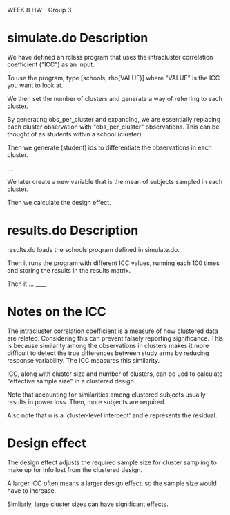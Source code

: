 WEEK 8 HW - Group 3

# simulate.do Description

We have defined an rclass program that uses the intracluster correlation coefficient ("ICC") as an input.

To use the program, type [schools, rho(VALUE)] where "VALUE" is the ICC you want to look at.

We then set the number of clusters and generate a way of referring to each cluster.

By generating obs_per_cluster and expanding, we are essentially replacing each cluster observation with "obs_per_cluster" observations. This can be thought of as students within a school (cluster).

Then we generate (student) ids to differentiate the observations in each cluster.

...

We later create a new variable that is the mean of subjects sampled in each cluster.

Then we calculate the design effect.

# results.do Description

results.do loads the schools program defined in simulate.do. 

Then it runs the program with different ICC values, running each 100 times and storing the results in the results matrix.

Then it ... ____

# Notes on the ICC

The intracluster correlation coefficient is a measure of how clustered data are related. Considering this can prevent falsely reporting significance. This is because similarity among the observations in clusters makes it more difficult to detect the true differences between study arms by reducing response variability. The ICC measures this similarity.

ICC, along with cluster size and number of clusters, can be ued to calculate "effective sample size" in a clustered design. 

Note that accounting for similarities among clustered subjects usually results in power loss. Then, more subjects are required.

Also note that u is a 'cluster-level intercept' and e represents the residual.

# Design effect

The design effect adjusts the required sample size for cluster sampling to make up for info lost from the clustered design.

A larger ICC often means a larger design effect, so the sample size would have to increase.

Similarly, large cluster sizes can have significant effects.